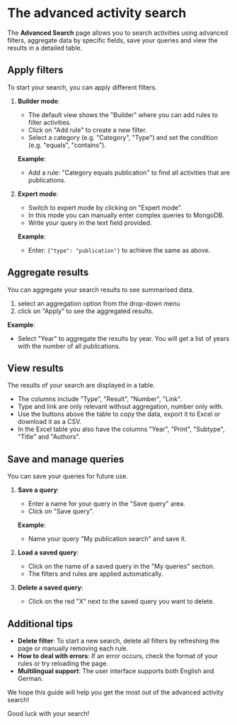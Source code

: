 
# <i class="ph ph-magnifying-glass-plus text-primary"></i> The advanced activity search

The **Advanced Search** page allows you to search activities using advanced filters, aggregate data by specific fields, save your queries and view the results in a detailed table.


## Apply filters

To start your search, you can apply different filters.

1. **Builder mode**:
    - The default view shows the "Builder" where you can add rules to filter activities.
    - Click on "Add rule" to create a new filter.
    - Select a category (e.g. "Category", "Type") and set the condition (e.g. "equals", "contains").

    **Example**:
    - Add a rule: "Category equals publication" to find all activities that are publications.

2. **Expert mode**:
    - Switch to expert mode by clicking on "Expert mode".
    - In this mode you can manually enter complex queries to MongoDB.
    - Write your query in the text field provided.

    **Example**:
    - Enter: `{"type": "publication"}` to achieve the same as above.



## Aggregate results

You can aggregate your search results to see summarised data.

1. select an aggregation option from the drop-down menu
2. click on "Apply" to see the aggregated results.

**Example**:
- Select "Year" to aggregate the results by year. You will get a list of years with the number of all publications.



## View results

The results of your search are displayed in a table.

- The columns include "Type", "Result", "Number", "Link".
- Type and link are only relevant without aggregation, number only with.
- Use the buttons above the table to copy the data, export it to Excel or download it as a CSV.
- In the Excel table you also have the columns "Year", "Print", "Subtype", "Title" and "Authors".



## Save and manage queries

You can save your queries for future use.

1. **Save a query**:
    - Enter a name for your query in the "Save query" area.
    - Click on "Save query".

    **Example**:
    - Name your query "My publication search" and save it.

2. **Load a saved query**:
    - Click on the name of a saved query in the "My queries" section.
    - The filters and rules are applied automatically.

3. **Delete a saved query**:
    - Click on the red "X" next to the saved query you want to delete.



## Additional tips

- **Delete filter**: To start a new search, delete all filters by refreshing the page or manually removing each rule.
- **How to deal with errors**: If an error occurs, check the format of your rules or try reloading the page.
- **Multilingual support**: The user interface supports both English and German.

We hope this guide will help you get the most out of the advanced activity search!

Good luck with your search!
